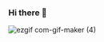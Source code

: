 ### Hi there 👋
![ezgif com-gif-maker (4)](https://user-images.githubusercontent.com/53833750/94395786-0cf7b700-017e-11eb-8c1d-966b25469613.gif)



<!--
**TabishAjaz/TabishAjaz** is a ✨ _special_ ✨ repository because its `README.md` (this file) appears on your GitHub profile.


Here are some ideas to get you started:

- 🔭 I’m currently working on ...
- 🌱 I’m currently learning ...
- 👯 I’m looking to collaborate on ...
- 🤔 I’m looking for help with ...
- 💬 Ask me about ...
- 📫 How to reach me: ...
- 😄 Pronouns: ...
- ⚡ Fun fact: ...
-->

